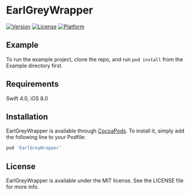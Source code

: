 # EarlGreyWrapper

[![Version](https://img.shields.io/cocoapods/v/EarlGreyWrapper.svg?style=flat)](https://cocoapods.org/pods/EarlGreyWrapper)
[![License](https://img.shields.io/cocoapods/l/EarlGreyWrapper.svg?style=flat)](https://cocoapods.org/pods/EarlGreyWrapper)
[![Platform](https://img.shields.io/cocoapods/p/EarlGreyWrapper.svg?style=flat)](https://cocoapods.org/pods/EarlGreyWrapper)

## Example

To run the example project, clone the repo, and run `pod install` from the Example directory first.

## Requirements
Swift 4.0, iOS 8.0

## Installation

EarlGreyWrapper is available through [CocoaPods](https://cocoapods.org). To install
it, simply add the following line to your Podfile:

```ruby
pod 'EarlGreyWrapper'
```

## License

EarlGreyWrapper is available under the MIT license. See the LICENSE file for more info.
